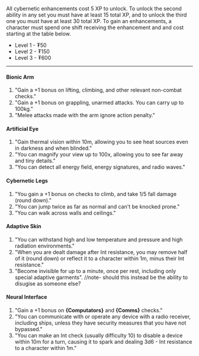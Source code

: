 All cybernetic enhancements cost 5 XP to unlock. To unlock the second ability in any set you must have at least 15 total XP, and to unlock the third one you must have at least 30 total XP. To gain an enhancements, a character must spend one shift receiving the enhancement and and cost starting at the table below.
- Level 1 - ₮50
- Level 2 - ₮150
- Level 3 - ₮600
---
#### Bionic Arm
1. "Gain a +1 bonus on lifting, climbing, and other relevant non-combat checks."
2. "Gain a +1 bonus on grappling, unarmed attacks. You can carry up to 100kg."
3. "Melee attacks made with the arm ignore action penalty."
#### Artificial Eye
1. "Gain thermal vision within 10m, allowing you to see heat sources even in darkness and when blinded."
2. "You can magnify your view up to 100x, allowing you to see far away and tiny details."
3. "You can detect all energy field, energy signatures, and radio waves."
#### Cybernetic Legs
1. "You gain a +1 bonus on checks to climb, and take 1/5 fall damage (round down)."
2. "You can jump twice as far as normal and can't be knocked prone."
3. "You can walk across walls and ceilings."
#### Adaptive Skin
1. "You can withstand high and low temperature and pressure and high radiation environments."
2. "When you are dealt damage after Int resistance, you may remove half of it (round down) or reflect it to a character within 1m, minus their Int resistance."
3. "Become invisible for up to a minute, once per rest, including only special adaptive garments".
//note- should this instead be the ability to disugise as someone else?
#### Neural Interface
1. "Gain a +1 bonus on **{Computators}** and **{Comms}** checks."
2. "You can communicate with or operate any device with a radio receiver, including ships, unless they have security measures that you have not bypassed."
3. "You can make an Int check (usually difficulty 10) to disable a device within 10m for a turn, causing it to spark and dealing 3d6 - Int resistance to a character within 1m."
